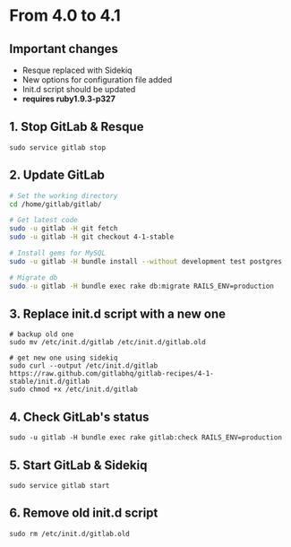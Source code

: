 # From 4.0 to 4.1

## Important changes

- Resque replaced with Sidekiq
- New options for configuration file added
- Init.d script should be updated
- **requires ruby1.9.3-p327**

## 1. Stop GitLab & Resque

    sudo service gitlab stop

## 2. Update GitLab

```bash
# Set the working directory
cd /home/gitlab/gitlab/

# Get latest code
sudo -u gitlab -H git fetch
sudo -u gitlab -H git checkout 4-1-stable

# Install gems for MySQL
sudo -u gitlab -H bundle install --without development test postgres

# Migrate db
sudo -u gitlab -H bundle exec rake db:migrate RAILS_ENV=production

```

## 3. Replace init.d script with a new one

```
# backup old one
sudo mv /etc/init.d/gitlab /etc/init.d/gitlab.old

# get new one using sidekiq
sudo curl --output /etc/init.d/gitlab https://raw.github.com/gitlabhq/gitlab-recipes/4-1-stable/init.d/gitlab
sudo chmod +x /etc/init.d/gitlab

```

## 4. Check GitLab's status

    sudo -u gitlab -H bundle exec rake gitlab:check RAILS_ENV=production


## 5. Start GitLab & Sidekiq

    sudo service gitlab start

## 6. Remove old init.d script

    sudo rm /etc/init.d/gitlab.old
